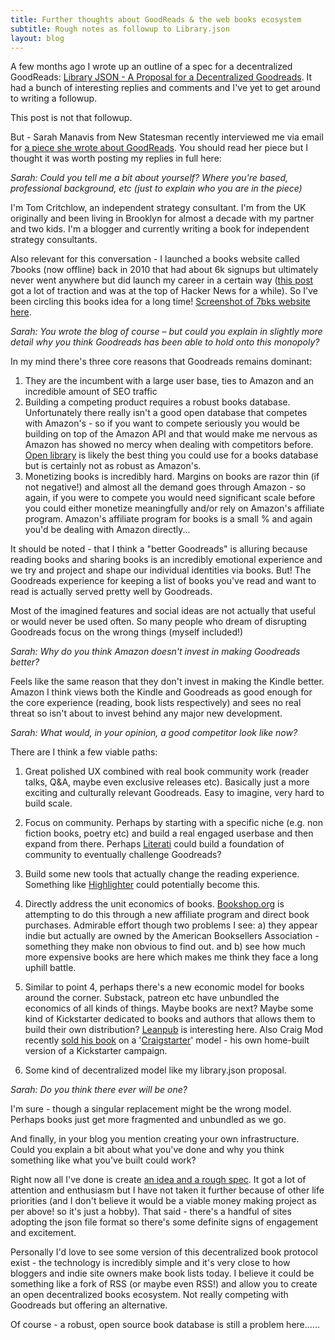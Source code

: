 ```yaml
---
title: Further thoughts about GoodReads & the web books ecosystem
subtitle: Rough notes as followup to Library.json
layout: blog
---
```


A few months ago I wrote up an outline of a spec for a decentralized GoodReads: [Library JSON - A Proposal for a Decentralized Goodreads](https://tomcritchlow.com/2020/04/15/library-json/). It had a bunch of interesting replies and comments and I've yet to get around to writing a followup.

This post is not that followup.

But - Sarah Manavis from New Statesman recently interviewed me via email for [a piece she wrote about GoodReads](https://www.newstatesman.com/science-tech/social-media/2020/08/better-goodreads-possible-bad-for-books-storygraph-amazon). You should read her piece but I thought it was worth posting my replies in full here:

*Sarah:  Could you tell me a bit about yourself? Where you're based, professional background, etc (just to explain who you are in the piece)* 

I'm Tom Critchlow, an independent strategy consultant. I'm from the UK originally and been living in Brooklyn for almost a decade with my partner and two kids. I'm a blogger and currently writing a book for independent strategy consultants.

Also relevant for this conversation - I launched a books website called 7books (now offline) back in 2010 that had about 6k signups but ultimately never went anywhere but did launch my career in a certain way ([this post](https://web.archive.org/web/20150214185808/http://www.7bks.com/blog/179001) got a lot of traction and was at the top of Hacker News for a while). So I've been circling this books idea for a long time! [Screenshot of 7bks website here](https://tomcritchlow.com/images/projects/7books.png).

*Sarah: You wrote the blog of course – but could you explain in slightly more detail why you think Goodreads has been able to hold onto this monopoly?*

In my mind there's three core reasons that Goodreads remains dominant:

1. They are the incumbent with a large user base, ties to Amazon and an incredible amount of SEO traffic
2. Building a competing product requires a robust books database. Unfortunately there really isn't a good open database that competes with Amazon's - so if you want to compete seriously you would be building on top of the Amazon API and that would make me nervous as Amazon has showed no mercy when dealing with competitors before. [Open library](https://openlibrary.org/works/OL65936W/Desolation_angels) is likely the best thing you could use for a books database but is certainly not as robust as Amazon's.
3. Monetizing books is incredibly hard. Margins on books are razor thin (if not negative!) and almost all the demand goes through Amazon - so again, if you were to compete you would need significant scale before you could either monetize meaningfully and/or rely on Amazon's affiliate program. Amazon's affiliate program for books is a small % and again you'd be dealing with Amazon directly...

It should be noted - that I think a "better Goodreads" is alluring because reading books and sharing books is an incredibly emotional experience and we try and project and shape our individual identities via books. But! The Goodreads experience for keeping a list of books you've read and want to read is actually served pretty well by Goodreads.

Most of the imagined features and social ideas are not actually that useful or would never be used often. So many people who dream of disrupting Goodreads focus on the wrong things (myself included!)

*Sarah: Why do you think Amazon doesn't invest in making Goodreads better?*

Feels like the same reason that they don't invest in making the Kindle better. Amazon I think views both the Kindle and Goodreads as good enough for the core experience (reading, book lists respectively) and sees no real threat so isn't about to invest behind any major new development.

*Sarah: What would, in your opinion, a good competitor look like now?*

There are I think a few viable paths:

1) Great polished UX combined with real book community work (reader talks, Q&A, maybe even exclusive releases etc). Basically just a more exciting and culturally relevant Goodreads. Easy to imagine, very hard to build scale.

2) Focus on community. Perhaps by starting with a specific niche (e.g. non fiction books, poetry etc) and build a real engaged userbase and then expand from there. Perhaps [Literati](https://literati.com/) could build a foundation of community to eventually challenge Goodreads?

3) Build some new tools that actually change the reading experience. Something like [Highlighter](https://highlighter.com/) could potentially become this.

4) Directly address the unit economics of books. [Bookshop.org](https://bookshop.org/) is attempting to do this through a new affiliate program and direct book purchases. Admirable effort though two problems I see: a) they appear indie but actually are owned by the American Booksellers Association - something they make non obvious to find out. and b) see how much more expensive books are here which makes me think they face a long uphill battle.

5) Similar to point 4, perhaps there's a new economic model for books around the corner. Substack, patreon etc have unbundled the economics of all kinds of things. Maybe books are next? Maybe some kind of Kickstarter dedicated to books and authors that allows them to build their own distribution? [Leanpub](https://leanpub.com/) is interesting here. Also Craig Mod recently [sold his book](https://shop.specialprojects.jp/products/kissa-by-kissa?variant=34630892683419) on a '[Craigstarter](https://github.com/cmod/craigstarter)' model - his own home-built version of a Kickstarter campaign.

6) Some kind of decentralized model like my library.json proposal.

*Sarah: Do you think there ever will be one?* 

I'm sure - though a singular replacement might be the wrong model. Perhaps books just get more fragmented and unbundled as we go.

And finally, in your blog you mention creating your own infrastructure. Could you explain a bit about what you've done and why you think something like what you've built could work? 

Right now all I've done is create [an idea and a rough spec](https://tomcritchlow.com/2020/04/15/library-json/). It got a lot of attention and enthusiasm but I have not taken it further because of other life priorities (and I don't believe it would be a viable money making project as per above! so it's just a hobby). That said - there's a handful of sites adopting the json file format so there's some definite signs of engagement and excitement.

Personally I'd love to see some version of this decentralized book protocol exist - the technology is incredibly simple and it's very close to how bloggers and indie site owners make book lists today. I believe it could be something like a fork of RSS (or maybe even RSS!) and allow you to create an open decentralized books ecosystem. Not really competing with Goodreads but offering an alternative.

Of course - a robust, open source book database is still a problem here......
